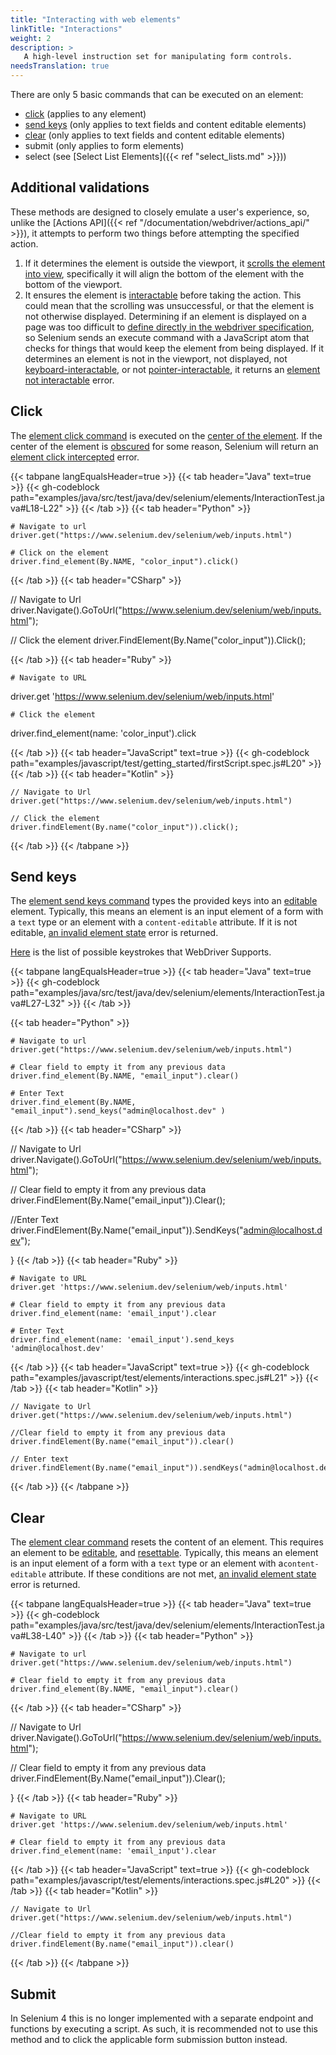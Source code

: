 ```yaml
---
title: "Interacting with web elements"
linkTitle: "Interactions"
weight: 2
description: >
   A high-level instruction set for manipulating form controls.
needsTranslation: true
---
```


There are only 5 basic commands that can be executed on an element:
* [click](https://w3c.github.io/webdriver/#element-click) (applies to any element)
* [send keys](https://w3c.github.io/webdriver/#element-send-keys) (only applies to text fields and content editable elements)
* [clear](https://w3c.github.io/webdriver/#element-send-keys) (only applies to text fields and content editable elements)
* submit (only applies to form elements)
* select (see [Select List Elements]({{< ref "select_lists.md" >}}))

## Additional validations

These methods are designed to closely emulate a user's experience, so,
unlike the [Actions API]({{< ref "/documentation/webdriver/actions_api/" >}}), it attempts to perform two things
before attempting the specified action.
1. If it determines the element is outside the viewport, it
   [scrolls the element into view](https://w3c.github.io/webdriver/#dfn-scrolls-into-view), specifically
   it will align the bottom of the element with the bottom of the viewport.
2. It ensures the element is [interactable](https://w3c.github.io/webdriver/#interactability)
   before taking the action. This could mean that the scrolling was unsuccessful, or that the
   element is not otherwise displayed.  Determining if an element is displayed on a page was too difficult to
   [define directly in the webdriver specification](https://w3c.github.io/webdriver/#element-displayedness),
   so Selenium sends an execute command with a JavaScript atom that checks for things that would keep
   the element from being displayed. If it determines an element is not in the viewport, not displayed, not
   [keyboard-interactable](https://w3c.github.io/webdriver/#dfn-keyboard-interactable), or not
   [pointer-interactable](https://w3c.github.io/webdriver/#dfn-pointer-interactable),
   it returns an [element not interactable](https://w3c.github.io/webdriver/#dfn-element-not-interactable) error.

## Click

The [element click command](https://w3c.github.io/webdriver/#dfn-element-click) is executed on
the [center of the element](https://w3c.github.io/webdriver/#dfn-center-point).
If the center of the element is [obscured](https://w3c.github.io/webdriver/#dfn-obscuring) for some reason,
Selenium will return an [element click intercepted](https://w3c.github.io/webdriver/#dfn-element-click-intercepted) error.


{{< tabpane langEqualsHeader=true >}}
{{< tab header="Java"  text=true >}}
{{< gh-codeblock path="examples/java/src/test/java/dev/selenium/elements/InteractionTest.java#L18-L22" >}}
{{< /tab >}}
  {{< tab header="Python" >}}

    # Navigate to url
	driver.get("https://www.selenium.dev/selenium/web/inputs.html")

    # Click on the element 
	driver.find_element(By.NAME, "color_input").click()
  {{< /tab >}}
  {{< tab header="CSharp" >}}

  // Navigate to Url
  driver.Navigate().GoToUrl("https://www.selenium.dev/selenium/web/inputs.html");

  // Click the element
  driver.FindElement(By.Name("color_input")).Click();
  
  {{< /tab >}}
  {{< tab header="Ruby" >}}

    # Navigate to URL
  driver.get 'https://www.selenium.dev/selenium/web/inputs.html'

    # Click the element
  driver.find_element(name: 'color_input').click

  {{< /tab >}}
  {{< tab header="JavaScript" text=true >}}
  {{< gh-codeblock path="examples/javascript/test/getting_started/firstScript.spec.js#L20" >}}
  {{< /tab >}}
  {{< tab header="Kotlin" >}}

    // Navigate to Url
    driver.get("https://www.selenium.dev/selenium/web/inputs.html")

    // Click the element
    driver.findElement(By.name("color_input")).click();
  
  {{< /tab >}}
{{< /tabpane >}}

## Send keys

The [element send keys command](https://w3c.github.io/webdriver/#dfn-element-send-keys)
types the provided keys into an [editable](https://w3c.github.io/webdriver/#dfn-editable) element.
Typically, this means an element is an input element of a form with a `text` type or an element
with a `content-editable` attribute. If it is not editable,
[an invalid element state](https://w3c.github.io/webdriver/#dfn-invalid-element-state) error is returned.

[Here](https://www.w3.org/TR/webdriver/#keyboard-actions) is the list of
possible keystrokes that WebDriver Supports.

{{< tabpane langEqualsHeader=true >}}
{{< tab header="Java"  text=true >}}
{{< gh-codeblock path="examples/java/src/test/java/dev/selenium/elements/InteractionTest.java#L27-L32" >}}
{{< /tab >}}

  {{< tab header="Python" >}}


    # Navigate to url
	driver.get("https://www.selenium.dev/selenium/web/inputs.html")

    # Clear field to empty it from any previous data
	driver.find_element(By.NAME, "email_input").clear()

	# Enter Text
	driver.find_element(By.NAME, "email_input").send_keys("admin@localhost.dev" )

  {{< /tab >}}
  {{< tab header="CSharp" >}}

  // Navigate to Url
  driver.Navigate().GoToUrl("https://www.selenium.dev/selenium/web/inputs.html");

  // Clear field to empty it from any previous data
  driver.FindElement(By.Name("email_input")).Clear();
  
  //Enter Text
  driver.FindElement(By.Name("email_input")).SendKeys("admin@localhost.dev");
  
  
}
  {{< /tab >}}
  {{< tab header="Ruby" >}}

    # Navigate to URL
	driver.get 'https://www.selenium.dev/selenium/web/inputs.html'

    # Clear field to empty it from any previous data
	driver.find_element(name: 'email_input').clear
	
	# Enter Text
	driver.find_element(name: 'email_input').send_keys 'admin@localhost.dev'

  {{< /tab >}}
  {{< tab header="JavaScript" text=true >}}
  {{< gh-codeblock path="examples/javascript/test/elements/interactions.spec.js#L21" >}}
  {{< /tab >}}
  {{< tab header="Kotlin" >}}
  
    // Navigate to Url
    driver.get("https://www.selenium.dev/selenium/web/inputs.html")

	//Clear field to empty it from any previous data
	driver.findElement(By.name("email_input")).clear()
	
    // Enter text 
    driver.findElement(By.name("email_input")).sendKeys("admin@localhost.dev")
  
  {{< /tab >}}
{{< /tabpane >}}

## Clear

The [element clear command](https://w3c.github.io/webdriver/#dfn-element-clear) resets the content of an element.
This requires an element to be [editable](https://w3c.github.io/webdriver/#dfn-editable),
and [resettable](https://w3c.github.io/webdriver/#dfn-resettable-elements). Typically,
this means an element is an input element of a form with a `text` type or an element
with a`content-editable` attribute. If these conditions are not met,
[an invalid element state](https://w3c.github.io/webdriver/#dfn-invalid-element-state) error is returned.

{{< tabpane langEqualsHeader=true >}}
{{< tab header="Java" text=true >}}
{{< gh-codeblock path="examples/java/src/test/java/dev/selenium/elements/InteractionTest.java#L38-L40" >}}
{{< /tab >}}
  {{< tab header="Python" >}}


    # Navigate to url
	driver.get("https://www.selenium.dev/selenium/web/inputs.html")

    # Clear field to empty it from any previous data
	driver.find_element(By.NAME, "email_input").clear()

	
  {{< /tab >}}
  {{< tab header="CSharp" >}}

  // Navigate to Url
  driver.Navigate().GoToUrl("https://www.selenium.dev/selenium/web/inputs.html");

  // Clear field to empty it from any previous data
  driver.FindElement(By.Name("email_input")).Clear();
  
 
  
}
  {{< /tab >}}
  {{< tab header="Ruby" >}}

    # Navigate to URL
	driver.get 'https://www.selenium.dev/selenium/web/inputs.html'

    # Clear field to empty it from any previous data
	driver.find_element(name: 'email_input').clear

  {{< /tab >}}
  {{< tab header="JavaScript" text=true >}}
  {{< gh-codeblock path="examples/javascript/test/elements/interactions.spec.js#L20" >}}
  {{< /tab >}}
  {{< tab header="Kotlin" >}}
  
    // Navigate to Url
    driver.get("https://www.selenium.dev/selenium/web/inputs.html")

	//Clear field to empty it from any previous data
	driver.findElement(By.name("email_input")).clear()
	
  
  {{< /tab >}}
{{< /tabpane >}}

## Submit

In Selenium 4 this is no longer implemented with a separate endpoint and functions by executing a script. As
such, it is recommended not to use this method and to click the applicable form submission button instead.

